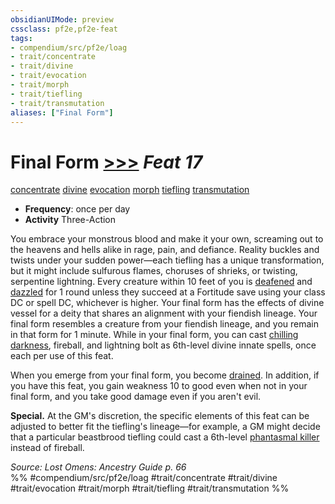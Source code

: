 ```yaml
---
obsidianUIMode: preview
cssclass: pf2e,pf2e-feat
tags:
- compendium/src/pf2e/loag
- trait/concentrate
- trait/divine
- trait/evocation
- trait/morph
- trait/tiefling
- trait/transmutation
aliases: ["Final Form"]
---
```

# Final Form  [>>>](../../Rules/core-rulebook/chapter-9-playing-the-game.md#Actions "Three-Action") *Feat 17*  
[concentrate](../../Rules/traits/concentrate.md)  [divine](../../Rules/traits/divine.md)  [evocation](../../Rules/traits/evocation.md)  [morph](../../Rules/traits/morph.md)  [tiefling](../../Rules/traits/tiefling-b1.md)  [transmutation](../../Rules/traits/transmutation.md)  

- **Frequency**: once per day
- **Activity** Three-Action

You embrace your monstrous blood and make it your own, screaming out to the heavens and hells alike in rage, pain, and defiance. Reality buckles and twists under your sudden power—each tiefling has a unique transformation, but it might include sulfurous flames, choruses of shrieks, or twisting, serpentine lightning. Every creature within 10 feet of you is [deafened](../../Rules/conditions.md#Deafened) and [dazzled](../../Rules/conditions.md#Dazzled) for 1 round unless they succeed at a Fortitude save using your class DC or spell DC, whichever is higher. Your final form has the effects of divine vessel for a deity that shares an alignment with your fiendish lineage. Your final form resembles a creature from your fiendish lineage, and you remain in that form for 1 minute. While in your final form, you can cast [chilling darkness](../spells/chilling-darkness.md), fireball, and lightning bolt as 6th-level divine innate spells, once each per use of this feat.

When you emerge from your final form, you become [drained](../../Rules/conditions.md#Drained). In addition, if you have this feat, you gain weakness 10 to good even when not in your final form, and you take good damage even if you aren't evil.

**Special.** At the GM's discretion, the specific elements of this feat can be adjusted to better fit the tiefling's lineage—for example, a GM might decide that a particular beastbrood tiefling could cast a 6th-level [phantasmal killer](../spells/phantasmal-killer.md) instead of fireball.

*Source: Lost Omens: Ancestry Guide p. 66*  
%% #compendium/src/pf2e/loag #trait/concentrate #trait/divine #trait/evocation #trait/morph #trait/tiefling #trait/transmutation %%